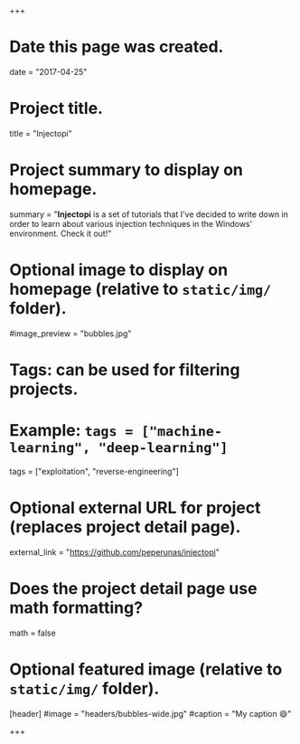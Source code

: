 +++
# Date this page was created.
date = "2017-04-25"

# Project title.
title = "Injectopi"

# Project summary to display on homepage.
summary = "**Injectopi** is a set of tutorials that I've decided to write down in order to learn about various injection techniques in the Windows' environment. Check it out!"

# Optional image to display on homepage (relative to `static/img/` folder).
#image_preview = "bubbles.jpg"

# Tags: can be used for filtering projects.
# Example: `tags = ["machine-learning", "deep-learning"]`
tags = ["exploitation", "reverse-engineering"]

# Optional external URL for project (replaces project detail page).
external_link = "https://github.com/peperunas/injectopi"

# Does the project detail page use math formatting?
math = false

# Optional featured image (relative to `static/img/` folder).
[header]
#image = "headers/bubbles-wide.jpg"
#caption = "My caption :smile:"

+++
